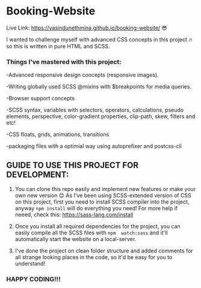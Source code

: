 # Booking-Website

Live Link: https://yasindunethmina.github.io/booking-website/ 😎

I wanted to challenge myself with advanced CSS concepts in this project 🔥 so this is written in pure HTML and SCSS.

### Things I've mastered with this project:

-Advanced responsive design concepts (responsive images).

-Writing globally used SCSS @mixins with $breakpoints for media queries.

-Browser support concepts

-SCSS syntax, variables with selectors, operators, calculations, pseudo elements, perspective, color-gradient properties, clip-path, skew, filters and etc!

-CSS floats, grids, animations, transitions

-packaging files with a optimial way using autoprefixer and postcss-cli

## GUIDE TO USE THIS PROJECT FOR DEVELOPMENT:

1. You can clone this repo easily and implement new features or make your own new version 😊 As I've been using SCSS-extended version of CSS on this project, first you need to install SCSS compiler into the project, anyway ``` npm install ``` will do everything you need! For more help if neeed, check this: https://sass-lang.com/install

2. Once you install all required dependencies for the project, you can easily compile all the SCSS files with ``` npm  watch:sass ``` and it'll automatically start the website on a local-server.

3. I've done the project on clean folder structure and added comments for all strange looking places in the code, so it'd be easy for you to understand!

### HAPPY CODING!!!

